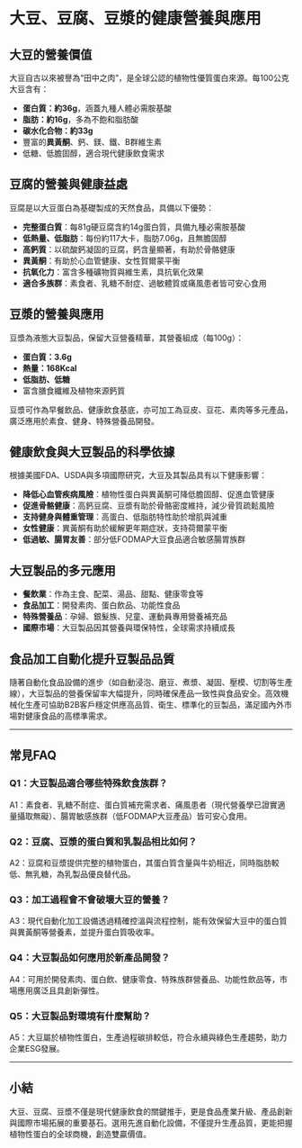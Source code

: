 # 大豆、豆腐、豆漿的健康營養與應用

## 大豆的營養價值

大豆自古以來被譽為“田中之肉”，是全球公認的植物性優質蛋白來源。每100公克大豆含有：
- **蛋白質：約36g**，涵蓋九種人體必需胺基酸
- **脂肪：約16g**，多為不飽和脂肪酸
- **碳水化合物：約33g**
- 豐富的**異黃酮**、鈣、鎂、鐵、B群維生素
- 低糖、低膽固醇，適合現代健康飲食需求

## 豆腐的營養與健康益處

豆腐是以大豆蛋白為基礎製成的天然食品，具備以下優勢：
- **完整蛋白質**：每81g硬豆腐含約14g蛋白質，具備九種必需胺基酸
- **低熱量、低脂肪**：每份約117大卡，脂肪7.06g，且無膽固醇
- **高鈣質**：以硫酸鈣凝固的豆腐，鈣含量顯著，有助於骨骼健康
- **異黃酮**：有助於心血管健康、女性賀爾蒙平衡
- **抗氧化力**：富含多種礦物質與維生素，具抗氧化效果
- **適合多族群**：素食者、乳糖不耐症、過敏體質或痛風患者皆可安心食用

## 豆漿的營養與應用

豆漿為液態大豆製品，保留大豆營養精華，其營養組成（每100g）：
- **蛋白質：3.6g**
- **熱量：168Kcal**
- **低脂肪、低糖**
- 富含膳食纖維及植物來源鈣質

豆漿可作為早餐飲品、健康飲食基底，亦可加工為豆皮、豆花、素肉等多元產品，廣泛應用於素食、健身、特殊營養品開發。

## 健康飲食與大豆製品的科學依據

根據美國FDA、USDA與多項國際研究，大豆及其製品具有以下健康影響：
- **降低心血管疾病風險**：植物性蛋白與異黃酮可降低膽固醇、促進血管健康
- **促進骨骼健康**：高鈣豆腐、豆漿有助於骨骼密度維持，減少骨質疏鬆風險
- **支持健身與體重管理**：高蛋白、低脂肪特性助於增肌與減重
- **女性健康**：異黃酮有助於緩解更年期症狀，支持荷爾蒙平衡
- **低過敏、腸胃友善**：部分低FODMAP大豆食品適合敏感腸胃族群

## 大豆製品的多元應用

- **餐飲業**：作為主食、配菜、湯品、甜點、健康零食等
- **食品加工**：開發素肉、蛋白飲品、功能性食品
- **特殊營養品**：孕婦、銀髮族、兒童、運動員專用營養補充品
- **國際市場**：大豆製品因其營養與環保特性，全球需求持續成長

## 食品加工自動化提升豆製品品質

隨著自動化食品設備的進步（如自動浸泡、磨豆、煮漿、凝固、壓模、切割等生產線），大豆製品的營養保留率大幅提升，同時確保產品一致性與食品安全。高效機械化生產可協助B2B客戶穩定供應高品質、衛生、標準化的豆製品，滿足國內外市場對健康食品的高標準需求。

---

## 常見FAQ

### Q1：大豆製品適合哪些特殊飲食族群？
A1：素食者、乳糖不耐症、蛋白質補充需求者、痛風患者（現代營養學已證實適量攝取無礙）、腸胃敏感族群（低FODMAP大豆產品）皆可安心食用。

### Q2：豆腐、豆漿的蛋白質和乳製品相比如何？
A2：豆腐和豆漿提供完整的植物蛋白，其蛋白質含量與牛奶相近，同時脂肪較低、無乳糖，為乳製品優良替代品。

### Q3：加工過程會不會破壞大豆的營養？
A3：現代自動化加工設備透過精確控溫與流程控制，能有效保留大豆中的蛋白質與異黃酮等營養素，並提升蛋白質吸收率。

### Q4：大豆製品如何應用於新產品開發？
A4：可用於開發素肉、蛋白飲、健康零食、特殊族群營養品、功能性飲品等，市場應用廣泛且具創新彈性。

### Q5：大豆製品對環境有什麼幫助？
A5：大豆屬於植物性蛋白，生產過程碳排較低，符合永續與綠色生產趨勢，助力企業ESG發展。

---

## 小結

大豆、豆腐、豆漿不僅是現代健康飲食的關鍵推手，更是食品產業升級、產品創新與國際市場拓展的重要基石。選用先進自動化設備，不僅提升生產品質，更能把握植物性蛋白的全球商機，創造雙贏價值。